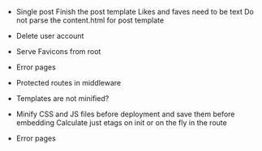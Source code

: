 * Single post
  Finish the post template
  Likes and faves need to be text
  Do not parse the content.html for post template

* Delete user account

* Serve Favicons from root
* Error pages
* Protected routes in middleware

* Templates are not minified?
* Minify CSS and JS files before deployment and save them before embedding
  Calculate just etags on init or on the fly in the route
* Error pages